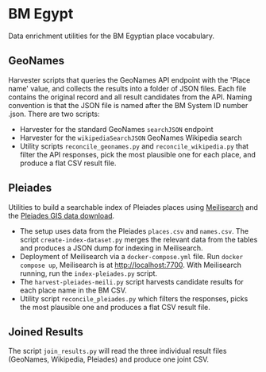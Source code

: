 # BM Egypt

Data enrichment utilities for the BM Egyptian place vocabulary.

## GeoNames

Harvester scripts that queries the GeoNames API endpoint with the 'Place name' value,
and collects the results into a folder of JSON files. Each file contains the original 
record and all result candidates from the API. Naming convention is that the JSON
file is named after the BM System ID number <system-id>.json. There are two scripts:

- Harvester for the standard GeoNames `searchJSON` endpoint
- Harvester for the `wikipediaSearchJSON` GeoNames Wikipedia search
- Utility scripts `reconcile_geonames.py` and `reconcile_wikipedia.py` that filter the API
  responses, pick the most plausible one for each place, and produce a flat CSV result file. 

## Pleiades

Utilities to build a searchable index of Pleiades places using [Meilisearch](https://www.meilisearch.com/)
and the [Pleiades GIS data download](https://atlantides.org/downloads/pleiades/gis/).

- The setup uses data from the Pleiades `places.csv` and `names.csv`. The script `create-index-dataset.py` 
  merges the relevant data from the tables and produces a JSON dump for indexing in Meilisearch.
- Deployment of Meilisearch via a `docker-compose.yml` file. Run `docker compose up`, Meilisearch is at 
  <http://localhost:7700>. With Meilisearch running, run the `index-pleiades.py` script.
- The `harvest-pleiades-meili.py` script harvests candidate results for each place name in the BM CSV.
- Utility script `reconcile_pleiades.py` which filters the responses, picks the most plausible one
  and produces a flat CSV result file.

## Joined Results

The script `join_results.py` will read the three individual result files (GeoNames, Wikipedia, Pleiades)
and produce one joint CSV.
